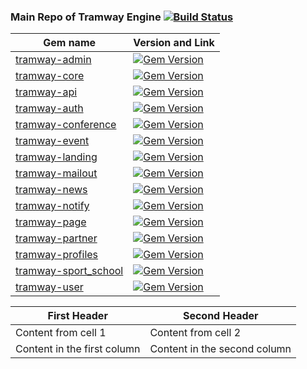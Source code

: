 ### Main Repo of Tramway Engine [![Build Status](https://travis-ci.org/ulmic/tramway-dev.svg?branch=develop)](https://travis-ci.org/ulmic/tramway-dev)

Gem name | Version and Link
-------- | ----------------
[tramway-admin](https://github.com/ulmic/tramway-dev/tree/develop/tramway-admin) | [![Gem Version](https://badge.fury.io/rb/tramway-admin.svg)](https://badge.fury.io/rb/tramway-admin)
[tramway-core](https://github.com/ulmic/tramway-dev/tree/develop/tramway-core) | [![Gem Version](https://badge.fury.io/rb/tramway-core.svg)](https://badge.fury.io/rb/tramway-core)
[tramway-api](https://github.com/ulmic/tramway-dev/tree/develop/tramway-api) | [![Gem Version](https://badge.fury.io/rb/tramway-api.svg)](https://badge.fury.io/rb/tramway-api)
[tramway-auth](https://github.com/ulmic/tramway-dev/tree/develop/tramway-auth) | [![Gem Version](https://badge.fury.io/rb/tramway-auth.svg)](https://badge.fury.io/rb/tramway-auth)
[tramway-conference](https://github.com/ulmic/tramway-dev/tree/develop/tramway-conference) | [![Gem Version](https://badge.fury.io/rb/tramway-conference.svg)](https://badge.fury.io/rb/tramway-conference)
[tramway-event](https://github.com/ulmic/tramway-dev/tree/develop/tramway-event) | [![Gem Version](https://badge.fury.io/rb/tramway-event.svg)](https://badge.fury.io/rb/tramway-event)
[tramway-landing](https://github.com/ulmic/tramway-dev/tree/develop/tramway-landing) | [![Gem Version](https://badge.fury.io/rb/tramway-landing.svg)](https://badge.fury.io/rb/tramway-landing)
[tramway-mailout](https://github.com/ulmic/tramway-dev/tree/develop/tramway-mailout) | [![Gem Version](https://badge.fury.io/rb/tramway-mailout.svg)](https://badge.fury.io/rb/tramway-mailout)
[tramway-news](https://github.com/ulmic/tramway-dev/tree/develop/tramway-news) | [![Gem Version](https://badge.fury.io/rb/tramway-news.svg)](https://badge.fury.io/rb/tramway-news)
[tramway-notify](https://github.com/ulmic/tramway-dev/tree/develop/tramway-notify) | [![Gem Version](https://badge.fury.io/rb/tramway-notify.svg)](https://badge.fury.io/rb/tramway-notify)
[tramway-page](https://github.com/ulmic/tramway-dev/tree/develop/tramway-page) | [![Gem Version](https://badge.fury.io/rb/tramway-page.svg)](https://badge.fury.io/rb/tramway-page)
[tramway-partner](https://github.com/ulmic/tramway-dev/tree/develop/tramway-partner) | [![Gem Version](https://badge.fury.io/rb/tramway-partner.svg)](https://badge.fury.io/rb/tramway-partner)
[tramway-profiles](https://github.com/ulmic/tramway-dev/tree/develop/tramway-profiles) | [![Gem Version](https://badge.fury.io/rb/tramway-profiles.svg)](https://badge.fury.io/rb/tramway-profiles)
[tramway-sport_school](https://github.com/ulmic/tramway-dev/tree/develop/tramway-sport_school) | [![Gem Version](https://badge.fury.io/rb/tramway-sport_school.svg)](https://badge.fury.io/rb/tramway-sport_school)
[tramway-user](https://github.com/ulmic/tramway-dev/tree/develop/tramway-user) | [![Gem Version](https://badge.fury.io/rb/tramway-user.svg)](https://badge.fury.io/rb/tramway-user)

First Header | Second Header
------------ | -------------
Content from cell 1 | Content from cell 2
Content in the first column | Content in the second column
